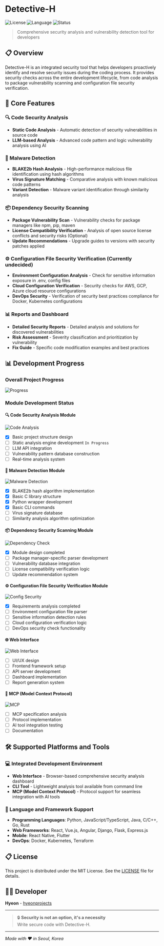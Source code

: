 # Detective-H

![License](https://img.shields.io/badge/license-MIT-blue.svg)
![Language](https://img.shields.io/badge/language-C%20%7C%20Python%20%7C%20JavaScript-orange.svg)
![Status](https://img.shields.io/badge/status-Development-yellow.svg)

> Comprehensive security analysis and vulnerability detection tool for developers

## 📋 Overview

Detective-H is an integrated security tool that helps developers proactively identify and resolve security issues during the coding process. It provides security checks across the entire development lifecycle, from code analysis to package vulnerability scanning and configuration file security verification.

## 🚀 Core Features

### 🔍 Code Security Analysis
- **Static Code Analysis** - Automatic detection of security vulnerabilities in source code
- **LLM-based Analysis** - Advanced code pattern and logic vulnerability analysis using AI

### 🦠 Malware Detection
- **BLAKE2b Hash Analysis** - High-performance malicious file identification using hash algorithms
- **Virus Signature Matching** - Comparative analysis with known malicious code patterns
- **Variant Detection** - Malware variant identification through similarity analysis

### 📦 Dependency Security Scanning
- **Package Vulnerability Scan** - Vulnerability checks for package managers like npm, pip, maven
- **License Compatibility Verification** - Analysis of open source license conflicts and security risks (Optional)
- **Update Recommendations** - Upgrade guides to versions with security patches applied

### ⚙️ Configuration File Security Verification (Currently undecided)
- **Environment Configuration Analysis** - Check for sensitive information exposure in .env, config files
- **Cloud Configuration Verification** - Security checks for AWS, GCP, Azure cloud resource configurations
- **DevOps Security** - Verification of security best practices compliance for Docker, Kubernetes configurations

### 📊 Reports and Dashboard
- **Detailed Security Reports** - Detailed analysis and solutions for discovered vulnerabilities
- **Risk Assessment** - Severity classification and prioritization by vulnerability
- **Fix Guide** - Specific code modification examples and best practices

## 📊 Development Progress

### Overall Project Progress
![Progress](https://img.shields.io/badge/Overall_Progress-25%25-orange.svg)

### Module Development Status

#### 🔍 Code Security Analysis Module
![Code Analysis](https://img.shields.io/badge/Progress-15%25-red.svg)
- [x] Basic project structure design
- [ ] Static analysis engine development `In Progress`
- [ ] LLM API integration
- [ ] Vulnerability pattern database construction
- [ ] Real-time analysis system

#### 🦠 Malware Detection Module
![Malware Detection](https://img.shields.io/badge/Progress-60%25-yellow.svg)
- [x] BLAKE2b hash algorithm implementation
- [x] Basic C library structure
- [x] Python wrapper development
- [x] Basic CLI commands
- [ ] Virus signature database
- [ ] Similarity analysis algorithm optimization

#### 📦 Dependency Security Scanning Module
![Dependency Check](https://img.shields.io/badge/Progress-5%25-red.svg)
- [x] Module design completed
- [ ] Package manager-specific parser development
- [ ] Vulnerability database integration
- [ ] License compatibility verification logic
- [ ] Update recommendation system

#### ⚙️ Configuration File Security Verification Module
![Config Security](https://img.shields.io/badge/Progress-10%25-red.svg)
- [x] Requirements analysis completed
- [ ] Environment configuration file parser
- [ ] Sensitive information detection rules
- [ ] Cloud configuration verification logic
- [ ] DevOps security check functionality

#### 🌐 Web Interface
![Web Interface](https://img.shields.io/badge/Progress-0%25-lightgrey.svg)
- [ ] UI/UX design
- [ ] Frontend framework setup
- [ ] API server development
- [ ] Dashboard implementation
- [ ] Report generation system

#### 🔌 MCP (Model Context Protocol)
![MCP](https://img.shields.io/badge/Progress-0%25-lightgrey.svg)
- [ ] MCP specification analysis
- [ ] Protocol implementation
- [ ] AI tool integration testing
- [ ] Documentation

## 🛠️ Supported Platforms and Tools

### 💻 Integrated Development Environment
- **Web Interface** - Browser-based comprehensive security analysis dashboard
- **CLI Tool** - Lightweight analysis tool available from command line
- **MCP (Model Context Protocol)** - Protocol support for seamless integration with AI tools

### 🔧 Language and Framework Support
- **Programming Languages**: Python, JavaScript/TypeScript, Java, C/C++, Go, Rust
- **Web Frameworks**: React, Vue.js, Angular, Django, Flask, Express.js
- **Mobile**: React Native, Flutter
- **DevOps**: Docker, Kubernetes, Terraform


## 📋 License

This project is distributed under the MIT License. See the [LICENSE](LICENSE) file for details.

## 👨‍💻 Developer

**Hyeon** - [hyeonprojects](https://github.com/hyeonprojects)

---

> 🔒 **Security is not an option, it's a necessity**  
> Write secure code with Detective-H.

---

*Made with ❤️ in Seoul, Korea*